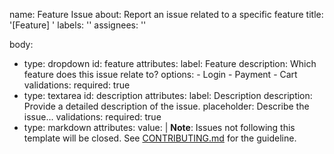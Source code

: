 name: Feature Issue
about: Report an issue related to a specific feature
title: '[Feature] '
labels: ''
assignees: ''

body:
  - type: dropdown
    id: feature
    attributes:
      label: Feature
      description: Which feature does this issue relate to?
      options:
        - Login
        - Payment
        - Cart
    validations:
      required: true
  - type: textarea
    id: description
    attributes:
      label: Description
      description: Provide a detailed description of the issue.
      placeholder: Describe the issue...
    validations:
      required: true
  - type: markdown
    attributes:
      value: |
        **Note**: Issues not following this template will be closed. See [CONTRIBUTING.md](link-to-contributing-md) for the guideline.